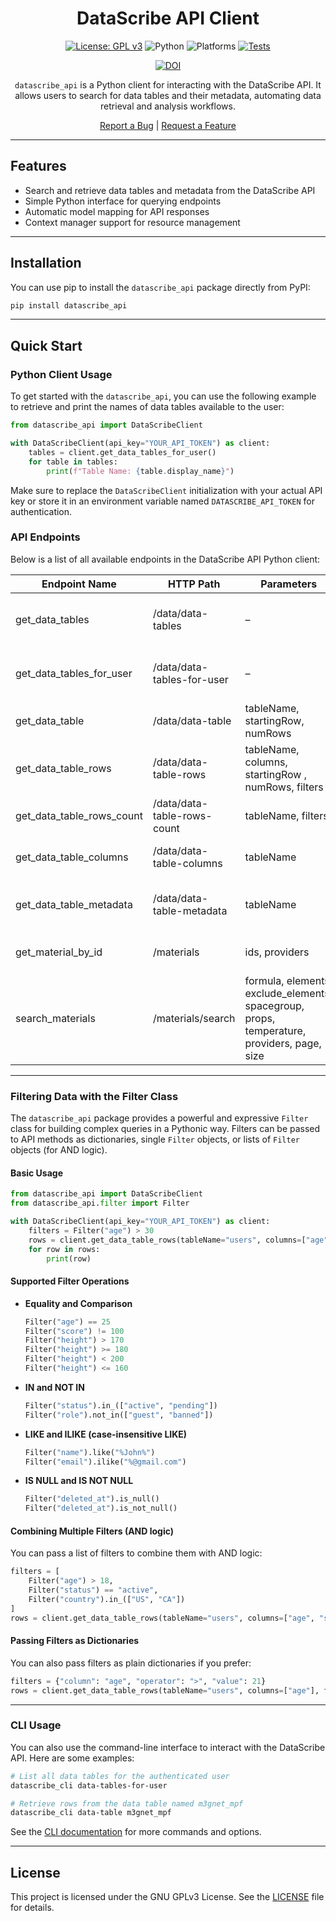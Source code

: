 <div style="text-align:center;">

# DataScribe API Client

[![License: GPL v3](https://img.shields.io/badge/License-GPLv3-blue.svg)](https://opensource.org/license/gpl-3-0)
![Python](https://img.shields.io/badge/python-3.11-blue)
![Platforms](https://img.shields.io/badge/platform-linux%20%7C%20macos%20%7C%20windows-lightgrey)
[![Tests](https://github.com/DataScribe-Cloud/datascribe_api/actions/workflows/test.yml/badge.svg)](https://github.com/DataScribe-Cloud/datascribe_api/actions/workflows/test.yml)

[![DOI](https://zenodo.org/badge/1024595385.svg)](https://doi.org/10.5281/zenodo.17090844)

`datascribe_api` is a Python client for interacting with the DataScribe API. It allows users to search for data tables and their metadata, automating data retrieval and analysis workflows.

<p>
  <a href="https://github.com/DataScribe-Cloud/datascribe_api/issues/new?labels=bug">Report a Bug</a> |
  <a href="https://github.com/DataScribe-Cloud/datascribe_api/issues/new?labels=enhancement">Request a Feature</a>
</p>

</div>

---

## Features

- Search and retrieve data tables and metadata from the DataScribe API
- Simple Python interface for querying endpoints
- Automatic model mapping for API responses
- Context manager support for resource management

---

## Installation

You can use pip to install the `datascribe_api` package directly from PyPI:

```sh
pip install datascribe_api
```

---

## Quick Start

### Python Client Usage
To get started with the `datascribe_api`, you can use the following example to retrieve and print the names of data tables available to the user:
```python
from datascribe_api import DataScribeClient

with DataScribeClient(api_key="YOUR_API_TOKEN") as client:
    tables = client.get_data_tables_for_user()
    for table in tables:
        print(f"Table Name: {table.display_name}")
```

Make sure to replace the `DataScribeClient` initialization with your actual API key or store it in an environment variable named `DATASCRIBE_API_TOKEN` for authentication.

### API Endpoints

Below is a list of all available endpoints in the DataScribe API Python client:

| Endpoint Name             | HTTP Path                   | Parameters                                                                                 | Description                               |
|---------------------------|-----------------------------|--------------------------------------------------------------------------------------------|-------------------------------------------|
| get_data_tables           | /data/data-tables           | –                                                                                          | List all data tables (admin only)         |
| get_data_tables_for_user  | /data/data-tables-for-user  | –                                                                                          | List data tables available to the user    |
| get_data_table            | /data/data-table            | tableName, startingRow, numRows                                                            | Get rows from a data table                |
| get_data_table_rows       | /data/data-table-rows       | tableName, columns, startingRow , numRows, filters                                         | Get rows from a data table (with columns) |
| get_data_table_rows_count | /data/data-table-rows-count | tableName, filters                                                                         | Get row count for a data table            |
| get_data_table_columns    | /data/data-table-columns    | tableName                                                                                  | Get columns of a data table               |
| get_data_table_metadata   | /data/data-table-metadata   | tableName                                                                                  | Get metadata for a data table             |
| get_material_by_id        | /materials                  | ids, providers                                                                             | Get material by IDs                       |
| search_materials          | /materials/search           | formula, elements, exclude_elements, spacegroup, props, temperature, providers, page, size | Search for materials                      |

---


### Filtering Data with the Filter Class

The `datascribe_api` package provides a powerful and expressive `Filter` class for building complex queries in a Pythonic way. Filters can be passed to API methods as dictionaries, single `Filter` objects, or lists of `Filter` objects (for AND logic).

#### Basic Usage

```python
from datascribe_api import DataScribeClient
from datascribe_api.filter import Filter

with DataScribeClient(api_key="YOUR_API_TOKEN") as client:
    filters = Filter("age") > 30
    rows = client.get_data_table_rows(tableName="users", columns=["age", "name"], filters=filters)
    for row in rows:
        print(row)
```

#### Supported Filter Operations

- **Equality and Comparison**
  ```python
  Filter("age") == 25
  Filter("score") != 100
  Filter("height") > 170
  Filter("height") >= 180
  Filter("height") < 200
  Filter("height") <= 160
  ```

- **IN and NOT IN**
  ```python
  Filter("status").in_(["active", "pending"])
  Filter("role").not_in(["guest", "banned"])
  ```

- **LIKE and ILIKE (case-insensitive LIKE)**
  ```python
  Filter("name").like("%John%")
  Filter("email").ilike("%@gmail.com")
  ```

- **IS NULL and IS NOT NULL**
  ```python
  Filter("deleted_at").is_null()
  Filter("deleted_at").is_not_null()
  ```

#### Combining Multiple Filters (AND logic)

You can pass a list of filters to combine them with AND logic:

```python
filters = [
    Filter("age") > 18,
    Filter("status") == "active",
    Filter("country").in_(["US", "CA"])
]
rows = client.get_data_table_rows(tableName="users", columns=["age", "status", "country"], filters=filters)
```

#### Passing Filters as Dictionaries

You can also pass filters as plain dictionaries if you prefer:

```python
filters = {"column": "age", "operator": ">", "value": 21}
rows = client.get_data_table_rows(tableName="users", columns=["age"], filters=filters)
```

---

### CLI Usage

You can also use the command-line interface to interact with the DataScribe API. Here are some examples:

```sh
# List all data tables for the authenticated user
datascribe_cli data-tables-for-user
```

```sh
# Retrieve rows from the data table named m3gnet_mpf
datascribe_cli data-table m3gnet_mpf
```

See the [CLI documentation](README_CLI.md) for more commands and options.

---

## License

This project is licensed under the GNU GPLv3 License. See the [LICENSE](./LICENSE) file for details.
